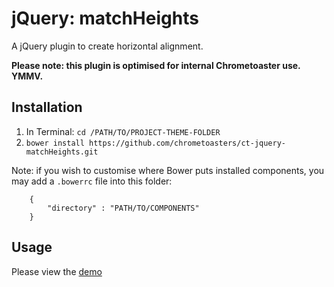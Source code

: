 # jQuery: matchHeights

A jQuery plugin to create horizontal alignment.

__Please note: this plugin is optimised for internal Chrometoaster use. YMMV.__

## Installation

1. In Terminal: `cd /PATH/TO/PROJECT-THEME-FOLDER`
1. `bower install https://github.com/chrometoasters/ct-jquery-matchHeights.git`

Note: if you wish to customise where Bower puts installed components, you may add a `.bowerrc` file into this folder:

        {
            "directory" : "PATH/TO/COMPONENTS"
        }

## Usage

Please view the <a href="https://rawgithub.com/chrometoasters/ct-jquery-matchHeights/master/demos/matchHeights.html">demo</a>
